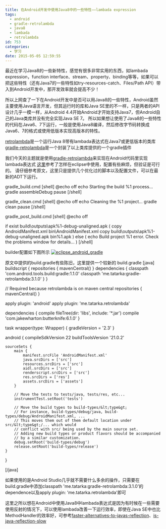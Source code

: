 ```yaml
---
title: 在Android开发中使用Java8中的一些特性——lambada expression
tags:
  - android
  - gradle-retrolambda
  - java8
  - lambada
  - retrolambda
id: 753
categories:
  - 学习
date: 2015-05-05 12:59:55
---
```


最近在学习Java8的一些新特性，感觉有很多非常实用的东西，如lambada expression，function interface、stream、property、binding等等，如果可以把这些特性（还有Java7的一些特性如try-resources-catch、Files/Path API）带入到Android开发中，那开发效率就会提高不少！<!--more-->

所以上网查了一下在Android开发中是否可以用Java8的一些特性，Android虽然主要使用Java语言开发，但其运行时的库和Java SE里的不一样，只是两者的API设计几乎一模一样，从Android 4.4开始Android才开始支持Java7，但Android自己的Java类库并没有完全实现Java SE 7。
所以如果想让使用了Java8的一些特性的代码在Java6、7下运行，一般是使用Java8编译，然后修改字节码转换成Java6、7的格式或使用低版本实现高版本的特性。

[retrolambda](https://github.com/orfjackal/retrolambda#getting-started)是一个运行Java 8带有lambada表达式在Java7或更低版本的类库
[gradle-retrolambda](https://github.com/evant/gradle-retrolambda)是一个封装了以上类库提供的一个gradle插件

我们今天的主题就是使用[gradle-retrolambda](https://github.com/evant/gradle-retrolambda)来实现在Android代码里实现lambada表达式
[这里](http://stackoverflow.com/questions/23318109/is-it-possible-to-use-java-8-for-android-development)参考了怎样在eclipse中使用，配置有些麻烦，但验证是可行的。
请仔细参考原文，这里只是提供几个优化过的脚本以及配置文件，可以在最新的ADT下运行。

gradle_build.cmd
[shell]
@echo off
echo Starting the build %1 process...
gradle assembleDebug
pause
[/shell]

gradle_clean.cmd
[shell]
@echo off
echo Cleaning the %1 project...
gradle clean
pause
[/shell]

gradle_post_build.cmd
[shell]
@echo off

if exist build\outputs\apk\%1-debug-unaligned.apk (
	copy AndroidManifest.xml bin\AndroidManifest.xml
	copy build\outputs\apk\%1-debug-unaligned.apk bin\%1.apk
) else (
	echo Build project %1 error. Check the problems window for details...
)
[/shell]

builder配置如下图所示
[![eclipse_android_gradle](http://202.203.209.55:8080/wp-content/uploads/2015/05/eclipse_android_gradle.png)
](http://202.203.209.55:8080/wp-content/uploads/2015/05/eclipse_android_gradle.png)

原文中提供的build.gradle有些陈旧，这里提供一个较新的
build.gradle
[java]
buildscript {
    repositories {
        mavenCentral()
    }
    dependencies {
        classpath 'com.android.tools.build:gradle:1.1.0'
     	classpath 'me.tatarka:gradle-retrolambda:3.1.0'
    }
}

// Required because retrolambda is on maven central
repositories {
  mavenCentral()
}

apply plugin: 'android'
apply plugin: 'me.tatarka.retrolambda'

dependencies {
    compile fileTree(dir: 'libs', include: '*.jar')
    compile 'com.jakewharton:butterknife:6.1.0'
}

task wrapper(type: Wrapper) {
    gradleVersion = '2.3'
}

android {
    compileSdkVersion 22
    buildToolsVersion '21.0.2'

    sourceSets {
        main {
            manifest.srcFile 'AndroidManifest.xml'
            java.srcDirs = ['src']
            resources.srcDirs = ['src']
            aidl.srcDirs = ['src']
            renderscript.srcDirs = ['src']
            res.srcDirs = ['res']
            assets.srcDirs = ['assets']
        }

        // Move the tests to tests/java, tests/res, etc...
        instrumentTest.setRoot('tests')

        // Move the build types to build-types/&lt;type&gt;
        // For instance, build-types/debug/java, build-types/debug/AndroidManifest.xml, ...
        // This moves them out of them default location under src/&lt;type&gt;/... which would
        // conflict with src/ being used by the main source set.
        // Adding new build types or product flavors should be accompanied
        // by a similar customization.
        debug.setRoot('build-types/debug')
        release.setRoot('build-types/release')
    }
}

[/java]

如果使用的是Android Studio几乎就不需要什么多余的操作，只需要在build.gradle中添加classpath 'me.tatarka:gradle-retrolambda:3.1.0'的dependence以及apply plugin: 'me.tatarka.retrolambda'即可

这里之所以想在Android中使用Java8中lambada表达式是因为有时候在一些需要使用反射的情况下，可以使用lambada改善一下运行效率，即使在Java SE中也比MethodHandler的效率好，可参考[faster-alternatives-to-javas-reflection](http://stackoverflow.com/questions/19557829/faster-alternatives-to-javas-reflection)、[is-java-reflection-slow](https://vaskoz.wordpress.com/2013/07/15/is-java-reflection-slow/)